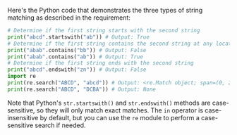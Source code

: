Here's the Python code that demonstrates the three types of string matching as described in the requirement:
```python
# Determine if the first string starts with the second string
print("abcd".startswith("ab")) # Output: True
# Determine if the first string contains the second string at any location
print("abab".contains("bb")) # Output: False
print("abab".contains("ab")) # Output: True
# Determine if the first string ends with the second string
print("abcd".endswith("zn")) # Output: False
import re
print(re.search("ABCD", "abcd")) # Output: <re.Match object; span=(0, 2), match='ab'>
print(re.search("ABCD", "DCBA")) # Output: None
```
Note that Python's `str.startswith()` and `str.endswith()` methods are case-sensitive, so they will only match exact matches. The `in` operator is case-insensitive by default, but you can use the `re` module to perform a case-sensitive search if needed.
